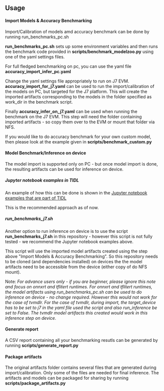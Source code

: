 ## Usage

#### Import Models & Accuracy Benchmarking
Import/Calibration of models amd accuracy benchmark can be done by running run_benchmarks_pc.sh

**run_benchmarks_pc.sh** sets up some environment variables and then runs the benchmark code provided in **scripts/benchmark_modelzoo.py** using one of the yaml settings files.

For full fledged benchmarking on pc, you can use the yaml file **accuracy_import_infer_pc.yaml**

Change the yaml settings file appropriately to run on J7 EVM. **accuracy_import_for_j7.yaml** can be used to run the import/calibration of the models on PC, but targeted for the J7 platform. This will create the imported artifacts corresponding to the models in the folder specified as work_dir in the benchmark script. 

Finally **accuracy_infer_on_j7.yaml** can be used when running the benchmark on the J7 EVM. This step will need the folder containing imported artifacts - so copy them over to the EVM or mount that folder via NFS.

If you would like to do accuracy benchmark for your own custom model, then please look at the example given in **scripts/benchmark_custom.py**

#### Model Benchmark/Inference on device
The model import is supported only on PC - but once model import is done, the resulting artifacts can be used for inference on device. 

##### Jupyter notebook examples in TIDL
An example of how this can be done is shown in the [Jupyter notebook examples that are part of TIDL](https://software-dl.ti.com/jacinto7/esd/processor-sdk-rtos-jacinto7/latest/exports/docs/tidl_j7_02_00_00_07/ti_dl/docs/user_guide_html/md_tidl_notebook.html)

This is the recommended approach as of now.

##### run_benchmarks_j7.sh

Another option to run inference on device is to use the script **run_benchmarks_j7.sh** in this repository - however this script is not fully tested - we recommend the Jupyter notebook examples above.

This script will use the imported model artifacts created using the step above "Import Models & Accuracy Benchmarking". So this repository needs to be cloned (and dependencies installed) on devices the the model artifacts need to be accessible from the device (either copy of do NFS mount). 

Note: *For advance users only - if you are beginner, please ignore this note and focus on onnxrt and tflitert runtimes. For onnxrt and tflitert runtimes, the model artifacts using run_benchmarks_pc.sh can be used to do inference on device - no change required. However this would not work for the case of tvmdlr. For the case of tvmdlr, during import, the target_device has to be set to j7 in the yaml file used the script and also run_inference be set to False. The tvmdlr model artifacts this created would work in this inference step on device.*


#### Generate report
A CSV report containing all your benchmarking resutls can be generated by running **scripts/generate_report.py**


#### Package artifacts
The original artifacts folder contains several files that are generated during import/calibration. Only some of the files are needed for final inference. The artifacts and models can be packaged for sharing by running **scripts/package_artifacts.py**